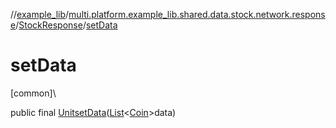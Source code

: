 //[example_lib](../../../index.md)/[multi.platform.example_lib.shared.data.stock.network.response](../index.md)/[StockResponse](index.md)/[setData](set-data.md)

# setData

[common]\

public final [Unit](https://kotlinlang.org/api/latest/jvm/stdlib/kotlin/-unit/index.html)[setData](set-data.md)([List](https://developer.android.com/reference/kotlin/java/util/List.html)&lt;[Coin](../-coin/index.md)&gt;data)
